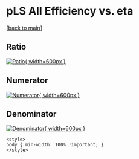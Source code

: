 # pLS All Efficiency vs. eta

[[back to main](./)]



## Ratio

[![Ratio](../mtv/var/pLS_0_eff_eta.png){ width=600px }](../mtv/var/pLS_0_eff_eta.pdf)

## Numerator

[![Numerator](../mtv/num/pLS_0_eff_eta_num0.png){ width=600px }](../mtv/num/pLS_0_eff_eta_num0.pdf)

## Denominator

[![Denominator](../mtv/den/pLS_0_eff_eta_den.png){ width=600px }](../mtv/den/pLS_0_eff_eta_den.pdf)


``` {=html}
<style>
body { min-width: 100% !important; }
</style>
```
